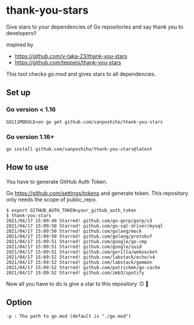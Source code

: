 # thank-you-stars

Give stars to your dependencies of Go repositories and say thank you to developers!!


inspired by
- https://github.com/y-taka-23/thank-you-stars
- https://github.com/teppeis/thank-you-stars

This tool checks go.mod and gives stars to all dependencies.

## Set up

### Go version < 1.16

```
GO111MODULE=on go get github.com/sanposhiho/thank-you-stars
```

### Go version 1.16+

```
go install github.com/sanposhiho/thank-you-stars@latest
```

## How to use

You have to generate GitHub Auth Token.

Go https://github.com/settings/tokens and generate token.
This repository only needs the scope of public_repo.

```
$ export GITHUB_AUTH_TOKEN=your_github_auth_token
$ thank-you-stars
2021/04/17 15:09:49 Starred! github.com/go-gorp/gorp/v3 
2021/04/17 15:09:50 Starred! github.com/go-sql-driver/mysql 
2021/04/17 15:09:50 Starred! github.com/golang/mock 
2021/04/17 15:09:50 Starred! github.com/golang/protobuf 
2021/04/17 15:09:51 Starred! github.com/google/go-cmp 
2021/04/17 15:09:51 Starred! github.com/google/uuid 
2021/04/17 15:09:51 Starred! github.com/gorilla/websocket 
2021/04/17 15:09:52 Starred! github.com/labstack/echo/v4 
2021/04/17 15:09:52 Starred! github.com/labstack/gommon 
2021/04/17 15:09:52 Starred! github.com/patrickmn/go-cache 
2021/04/17 15:09:52 Starred! github.com/zmb3/spotify 
```

Now all you have to do is give a star to this repository :D 🌟

## Option

```
-p : Tha path to go.mod (default is "./go.mod")
```
